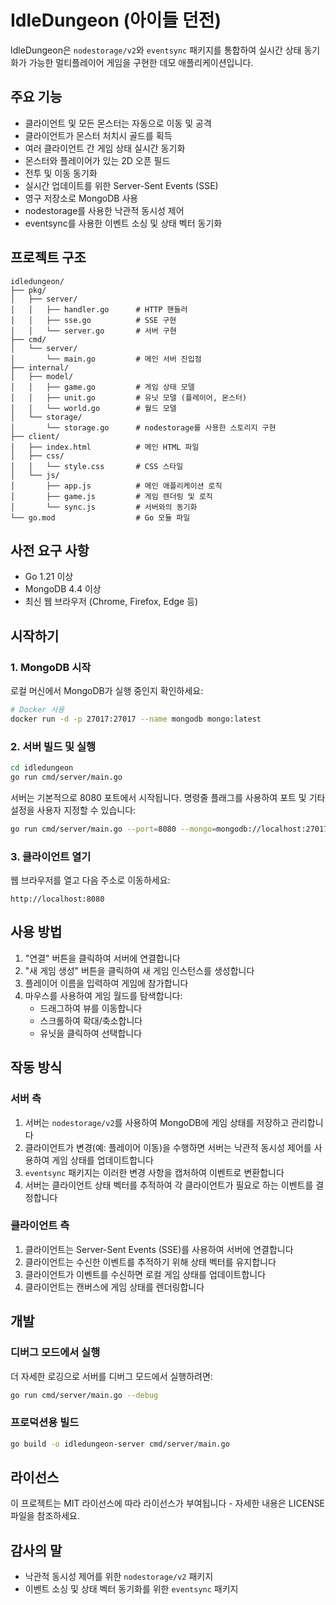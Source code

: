# IdleDungeon (아이들 던전)

IdleDungeon은 `nodestorage/v2`와 `eventsync` 패키지를 통합하여 실시간 상태 동기화가 가능한 멀티플레이어 게임을 구현한 데모 애플리케이션입니다.

## 주요 기능

- 클라이언트 및 모든 몬스터는 자동으로 이동 및 공격
- 클라이언트가 몬스터 처치시 골드를 획득
- 여러 클라이언트 간 게임 상태 실시간 동기화
- 몬스터와 플레이어가 있는 2D 오픈 필드
- 전투 및 이동 동기화
- 실시간 업데이트를 위한 Server-Sent Events (SSE)
- 영구 저장소로 MongoDB 사용
- nodestorage를 사용한 낙관적 동시성 제어
- eventsync를 사용한 이벤트 소싱 및 상태 벡터 동기화

## 프로젝트 구조

```
idledungeon/
├── pkg/
│   ├── server/
│   │   ├── handler.go      # HTTP 핸들러
│   │   ├── sse.go          # SSE 구현
│   │   └── server.go       # 서버 구현 
├── cmd/
│   └── server/
│       └── main.go         # 메인 서버 진입점
├── internal/
│   ├── model/
│   │   ├── game.go         # 게임 상태 모델
│   │   ├── unit.go         # 유닛 모델 (플레이어, 몬스터)
│   │   └── world.go        # 월드 모델
│   └── storage/
│       └── storage.go      # nodestorage를 사용한 스토리지 구현
├── client/
│   ├── index.html          # 메인 HTML 파일
│   ├── css/
│   │   └── style.css       # CSS 스타일
│   └── js/
│       ├── app.js          # 메인 애플리케이션 로직
│       ├── game.js         # 게임 렌더링 및 로직
│       └── sync.js         # 서버와의 동기화
└── go.mod                  # Go 모듈 파일
```

## 사전 요구 사항

- Go 1.21 이상
- MongoDB 4.4 이상
- 최신 웹 브라우저 (Chrome, Firefox, Edge 등)

## 시작하기

### 1. MongoDB 시작

로컬 머신에서 MongoDB가 실행 중인지 확인하세요:

```bash
# Docker 사용
docker run -d -p 27017:27017 --name mongodb mongo:latest
```

### 2. 서버 빌드 및 실행

```bash
cd idledungeon
go run cmd/server/main.go
```

서버는 기본적으로 8080 포트에서 시작됩니다. 명령줄 플래그를 사용하여 포트 및 기타 설정을 사용자 지정할 수 있습니다:

```bash
go run cmd/server/main.go --port=8080 --mongo=mongodb://localhost:27017 --db=idledungeon --debug
```

### 3. 클라이언트 열기

웹 브라우저를 열고 다음 주소로 이동하세요:

```
http://localhost:8080
```

## 사용 방법

1. "연결" 버튼을 클릭하여 서버에 연결합니다
2. "새 게임 생성" 버튼을 클릭하여 새 게임 인스턴스를 생성합니다
3. 플레이어 이름을 입력하여 게임에 참가합니다
4. 마우스를 사용하여 게임 월드를 탐색합니다:
   - 드래그하여 뷰를 이동합니다
   - 스크롤하여 확대/축소합니다
   - 유닛을 클릭하여 선택합니다

## 작동 방식

### 서버 측

1. 서버는 `nodestorage/v2`를 사용하여 MongoDB에 게임 상태를 저장하고 관리합니다
2. 클라이언트가 변경(예: 플레이어 이동)을 수행하면 서버는 낙관적 동시성 제어를 사용하여 게임 상태를 업데이트합니다
3. `eventsync` 패키지는 이러한 변경 사항을 캡처하여 이벤트로 변환합니다
4. 서버는 클라이언트 상태 벡터를 추적하여 각 클라이언트가 필요로 하는 이벤트를 결정합니다

### 클라이언트 측

1. 클라이언트는 Server-Sent Events (SSE)를 사용하여 서버에 연결합니다
2. 클라이언트는 수신한 이벤트를 추적하기 위해 상태 벡터를 유지합니다
3. 클라이언트가 이벤트를 수신하면 로컬 게임 상태를 업데이트합니다
4. 클라이언트는 캔버스에 게임 상태를 렌더링합니다

## 개발

### 디버그 모드에서 실행

더 자세한 로깅으로 서버를 디버그 모드에서 실행하려면:

```bash
go run cmd/server/main.go --debug
```

### 프로덕션용 빌드

```bash
go build -o idledungeon-server cmd/server/main.go
```

## 라이선스

이 프로젝트는 MIT 라이선스에 따라 라이선스가 부여됩니다 - 자세한 내용은 LICENSE 파일을 참조하세요.

## 감사의 말

- 낙관적 동시성 제어를 위한 `nodestorage/v2` 패키지
- 이벤트 소싱 및 상태 벡터 동기화를 위한 `eventsync` 패키지
